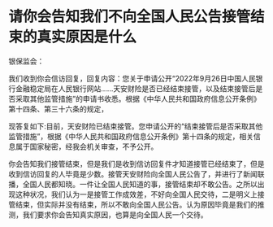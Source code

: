 # 请你会告知我们不向全国人民公告接管结束的真实原因是什么
银保监会：

我们收到你会信访回复，回复内容：您关于申请公开“2022年9月26日中国人民银行金融稳定局在人民银行网站......天安财险是否已经结束接管，以及结束接管后是否采取其他监管措施”的申请书收悉。根据《中华人民共和国政府信息公开条例》第十四条、第三十六条的规定，

现答复如下:目前，天安财险已结束接管。您申请公开的“结束接管后是否采取其他监管措施”，根据《中华人民共和国政府信息公开条例》第十四条的规定，相关信息属于国家秘密，经我会机关审查，不予公开。

你会告知我们接管结束，但是我们是收到信访回复件才知道接管已经结束了，但是收到信访回复的人毕竟是少数。接管天安财险向全国人民公告了，并进行了新闻联播，全国人民都知晓。一件让全国人民知道的事，接管结束却不敢公告。之所以出现这种状况，我们认为一是接管工作成效差，不好向全国人民交待，二是明义上接管结束，但实际并没有结束，所以不敢向全国人民公告。认为原因毕竟是我们的推测，我们要求你会告知真实原因，也算是向全国人民一个交待。
